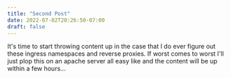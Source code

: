 ```yaml
---
title: "Second Post"
date: 2022-07-02T20:26:50-07:00
draft: false
---
```


It's time to start throwing content up in the case that I do ever figure out these ingress namespaces and reverse proxies. If worst comes to worst I'll just plop this on an apache server all easy like and the content will be up within a few hours...